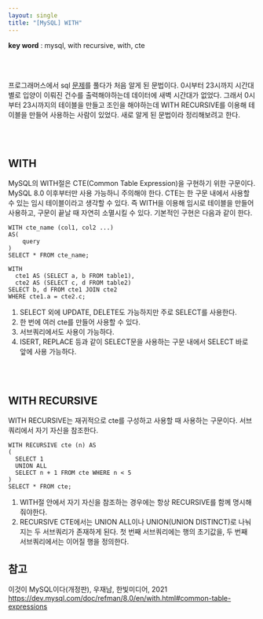 ```yaml
---
layout: single
title: "[MySQL] WITH"
---
```


**key word** : mysql, with recursive, with, cte

<br><br>

프로그래머스에서 sql [문제](https://programmers.co.kr/learn/courses/30/lessons/59413)를 풀다가 처음 알게 된 문법이다. 0시부터 23시까지 시간대별로 입양이 이뤄진 건수를 출력해야하는데 데이터에 새벽 시간대가 없었다. 그래서 0시부터 23시까지의 테이블을 만들고 조인을 해야하는데 WITH RECURSIVE를 이용해 테이블을 만들어 사용하는 사람이 있었다. 새로 알게 된 문법이라 정리해보려고 한다.

<br><br>

## WITH

MySQL의 WITH절은 CTE(Common Table Expression)을 구현하기 위한 구문이다. MySQL 8.0 이후부터만 사용 가능하니 주의해야 한다. CTE는 한 구문 내에서 사용할 수 있는 임시 테이블이라고 생각할 수 있다. 즉 WITH을 이용해 임시로 테이블을 만들어 사용하고, 구문이 끝날 때 자연히 소멸시킬 수 있다. 기본적인 구현은 다음과 같이 한다.

```
WITH cte_name (col1, col2 ...)
AS(
    query
)
SELECT * FROM cte_name;
```

```
WITH
  cte1 AS (SELECT a, b FROM table1),
  cte2 AS (SELECT c, d FROM table2)
SELECT b, d FROM cte1 JOIN cte2
WHERE cte1.a = cte2.c;
```

1. SELECT 외에 UPDATE, DELETE도 가능하지만 주로 SELECT를 사용한다.
2. 한 번에 여러 cte를 만들어 사용할 수 있다.
3. 서브쿼리에서도 사용이 가능하다.
4. ISERT, REPLACE 등과 같이 SELECT문을 사용하는 구문 내에서 SELECT 바로 앞에 사용 가능하다.

<br><br>

## WITH RECURSIVE

WITH RECURSIVE는 재귀적으로 cte를 구성하고 사용할 때 사용하는 구문이다. 서브쿼리에서 자기 자신을 참조한다.

```
WITH RECURSIVE cte (n) AS
(
  SELECT 1
  UNION ALL
  SELECT n + 1 FROM cte WHERE n < 5
)
SELECT * FROM cte;
```

1. WITH절 안에서 자기 자신을 참조하는 경우에는 항상 RECURSIVE를 함께 명시해줘야한다.
2. RECURSIVE CTE에서는 UNION ALL이나 UNION(UNION DISTINCT)로 나눠지는 두 서브쿼리가 존재하게 된다. 첫 번째 서브쿼리에는 행의 초기값을, 두 번째 서브쿼리에서는 이어질 행을 정의한다.

## 참고

이것이 MySQL이다(개정판), 우재남, 한빛미디어, 2021
<br>
https://dev.mysql.com/doc/refman/8.0/en/with.html#common-table-expressions
